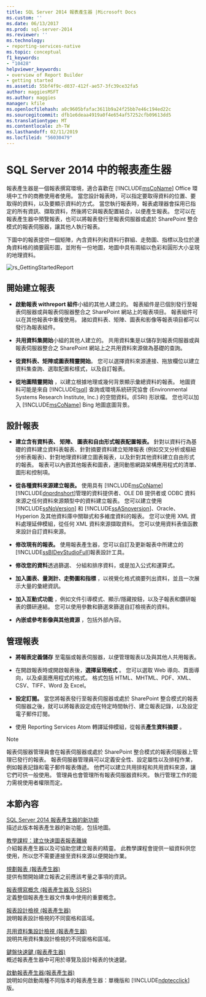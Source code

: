 ```yaml
---
title: SQL Server 2014 報表產生器 |Microsoft Docs
ms.custom: ''
ms.date: 06/13/2017
ms.prod: sql-server-2014
ms.reviewer: ''
ms.technology:
- reporting-services-native
ms.topic: conceptual
f1_keywords:
- "10428"
helpviewer_keywords:
- overview of Report Builder
- getting started
ms.assetid: 55bf4f9c-d037-412f-ae57-3fc39ce32fa5
author: maggiesMSFT
ms.author: maggies
manager: kfile
ms.openlocfilehash: a0c9605bfafac3611b9a24f25bb7e46c194ed22c
ms.sourcegitcommit: dfb1e6deaa4919a0f4e654af57252cfb09613dd5
ms.translationtype: MT
ms.contentlocale: zh-TW
ms.lasthandoff: 02/11/2019
ms.locfileid: "56030479"
---
```

# <a name="report-builder-in-sql-server-2014"></a>SQL Server 2014 中的報表產生器
  報表產生器是一個報表撰寫環境，適合喜歡在 [!INCLUDE[msCoName](../../../includes/msconame-md.md)] Office 環境中工作的商務使用者使用。 當您設計報表時，可以指定要取得資料的位置、要取得的資料，以及要顯示資料的方式。 當您執行報表時，報表處理器會採用已指定的所有資訊、擷取資料，然後將它與報表配置結合，以便產生報表。 您可以在報表產生器中預覽報表，也可以將報表發行至報表伺服器或處於 SharePoint 整合模式的報表伺服器，讓其他人執行報表。  
  
 下圖中的報表提供一個矩陣，內含資料列和資料行群組、走勢圖、指標以及位於邊角資料格的摘要圓形圖，並附有一份地圖，地圖中具有兩組以色彩和圓形大小呈現的地理資料。  
  
 ![rs_GettingStartedReport](../media/rs-gettingstartedreport.gif "rs_GettingStartedReport")  
  
##  <a name="JumpStartReptCreation"></a> 開始建立報表  
  
-   **啟動報表 withreport 組件**小組的其他人建立的。 報表組件是已個別發行至報表伺服器或與報表伺服器整合之 SharePoint 網站上的報表項目。 報表組件可以在其他報表中重複使用。 諸如資料表、矩陣、圖表和影像等報表項目都可以發行為報表組件。  
  
-   **共用資料集開始**小組的其他人建立的。 共用資料集是以儲存到報表伺服器或與報表伺服器整合之 SharePoint 網站上之共用資料來源做為基礎的查詢。  
  
-   **從資料表、矩陣或圖表精靈開始**。 您可以選擇資料來源連接、拖放欄位以建立資料集查詢、選取配置和樣式，以及自訂報表。  
  
-   **從地圖精靈開始** ，以建立根據地理或幾何背景顯示彙總資料的報表。 地圖資料可能是來自 [!INCLUDE[tsql](../../includes/tsql-md.md)] 查詢或環境系統研究協會 (Environmental Systems Research Institute, Inc.) 的空間資料。(ESRI) 形狀檔。 您也可以加入 [!INCLUDE[msCoName](../../../includes/msconame-md.md)] Bing 地圖底圖背景。  
  

  
##  <a name="DesignRept"></a> 設計報表  
  
-   **建立含有資料表、 矩陣、 圖表和自由形式報表配置報表。** 針對以資料行為基礎的資料建立資料表報表、針對摘要資料建立矩陣報表 (例如交叉分析或樞紐分析表報表)、針對地理資料建立圖表報表，以及針對其他資料建立自由形式的報表。 報表可以內嵌其他報表和圖表，連同動態網路架構應用程式的清單、圖形和控制項。  
  
-   **從各種資料來源建立報表。** 使用具有 [!INCLUDE[msCoName](../../../includes/msconame-md.md)] [!INCLUDE[dnprdnshort](../../includes/dnprdnshort-md.md)]管理的資料提供者、OLE DB 提供者或 ODBC 資料來源之任何資料來源類型中的資料建立報表。 您可以建立使用 [!INCLUDE[ssNoVersion](../../includes/ssnoversion-md.md)] 和 [!INCLUDE[ssASnoversion](../../includes/ssasnoversion-md.md)]、Oracle、Hyperion 及其他資料庫中關聯式和多維度資料的報表。 您可以使用 XML 資料處理延伸模組，從任何 XML 資料來源擷取資料。 您可以使用資料表值函數來設計自訂資料來源。  
  
-   **修改現有的報表。** 使用報表產生器，您可以自訂及更新報表中所建立的[!INCLUDE[ssBIDevStudioFull](../../includes/ssbidevstudiofull-md.md)]報表設計工具。  
  
-   **修改您的資料**透過篩選、 分組和排序資料，或是加入公式和運算式。  
  
-   **加入圖表、量測計、走勢圖和指標** ，以視覺化格式摘要列出資料，並且一次展示大量的彙總資訊。  
  
-   **加入互動式功能** ，例如文件引導模式、顯示/隱藏按鈕，以及子報表和鑽研報表的鑽研連結。 您可以使用參數和篩選來篩選自訂檢視表的資料。  
  
-   **內嵌或參考影像與其他資源** ，包括外部內容。  
  

  
##  <a name="ManageRpt"></a> 管理報表  
  
-   **將報表定義儲存** 至電腦或報表伺服器，以便管理報表以及與其他人共用報表。  
  
-   在開啟報表時或開啟報表後，**選擇呈現格式** 。 您可以選取 Web 導向、頁面導向，以及桌面應用程式的格式。 格式包括 HTML、MHTML、PDF、XML、CSV、TIFF、Word 及 Excel。  
  
-   **設定訂閱。** 當您將報表發行至報表伺服器或處於 SharePoint 整合模式的報表伺服器之後，就可以將報表設定成在特定時間執行、建立報表記錄，以及設定電子郵件訂閱。  
  
-   使用 Reporting Services Atom 轉譯延伸模組，從報表**產生資料摘要** 。  
  
> [!NOTE]  
>  報表伺服器管理員會在報表伺服器或處於 SharePoint 整合模式的報表伺服器上管理已發行的報表。 報表伺服器管理員可以定義安全性、設定屬性以及排程作業，例如報表記錄和電子郵件報表傳遞。 他們可以建立共用排程和共用資料來源，讓它們可供一般使用。 管理員也會管理所有報表伺服器資料夾。 執行管理工作的能力需視使用者權限而定。  
  

  
##  <a name="InThisSection"></a> 本節內容  
 [SQL Server 2014 報表產生器的新功能](../what-s-new-in-report-builder-for-sql-server-2014.md)  
 描述此版本報表產生器的新功能，包括地圖。  
  
 [教學課程：建立快速圖表報表離線](tutorial-create-a-quick-chart-report-offline-report-builder.md)  
 介紹報表產生器以及可協助您建立報表的精靈。 此教學課程會提供一組資料供您使用，所以您不需要連接至資料來源以便開始作業。  
  
 [規劃報表 &#40;報表產生器&#41;](../report-design/planning-a-report-report-builder.md)  
 提供有關開始建立報表之前應該考量之事項的資訊。  
  
 [報表撰寫概念 &#40;報表產生器及 SSRS&#41;](../report-design/report-authoring-concepts-report-builder-and-ssrs.md)  
 定義整個報表產生器文件集中使用的重要概念。  
  
 [報表設計檢視 &#40;報表產生器&#41;](report-design-view-report-builder.md)  
 說明報表設計檢視的不同窗格和區域。  
  
 [共用資料集設計檢視 &#40;報表產生器&#41;](shared-dataset-design-view-report-builder.md)  
 說明共用資料集設計檢視的不同窗格和區域。  
  
 [鍵盤快速鍵 &#40;報表產生器&#41;](keyboard-shortcuts-report-builder.md)  
 概述報表產生器中可用於導覽及設計報表的快速鍵。  
  
 [啟動報表產生器&#40;報表產生器&#41;](start-report-builder.md)  
 說明如何啟動兩種不同版本的報表產生器：單機版和 [!INCLUDE[ndptecclick](../../includes/ndptecclick-md.md)] 版。  
  
  

